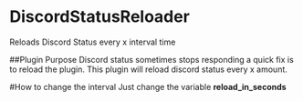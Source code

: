 # DiscordStatusReloader
Reloads Discord Status every x interval time

##Plugin Purpose
Discord status sometimes stops responding a quick fix is to reload the plugin. This plugin will reload discord status every x amount.

#How to change the interval
Just change the variable **reload_in_seconds**
